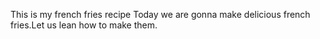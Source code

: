 This is my french fries recipe
Today we are gonna make delicious french fries.Let us lean how to make them.